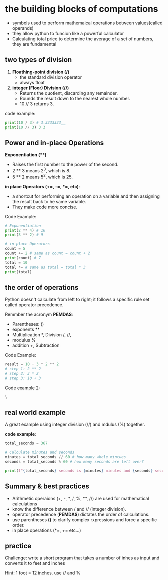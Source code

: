 # the building blocks of computations

- symbols used to perform mathemaical operations between values(called operands)
- they allow python to funcion like a powerful calculator
- Calculating total price to determine the average of a set of numbers, they are fundamental

## two types of division

1. **Floathing-point division (/)**
    - the standard division operator
    - always float
2. **integer (Floor) Division (//)**
   - Returns the quotient, discarding any remainder.
   - Rounds the result down to the nearest whole number.
   - 10 // 3 returns 3.

code example:

```python
print(10 / 3) # 3.3333333__
print(10 // 3) 3 3
```

## Power and in-place Operations

**Exponentiation (\*\*)**

- Raises the first number to the power of the second.
- 2 ** 3 means $2^3$, which is 8.
- 5 ** 2 means $5^2$, which is 25.

**in place Operators (+=, -=, \*=, etc)**:

- a shortcut for performing an operation on a variable and then assigning the result back to he same variable.
- They make code more concise.

Code Example:

```python
# Exponentiation
print(2 ** 4) # 16
print(3 ** 2) # 9

# in place Operators
count = 5
count += 2 # same as count = count + 2
print(count) # 7
total = 10
total *= # same as total = total * 3
print(total)
```

## the order of operations

Python doesn't calculate from left to right; it follows a specific rule set called operator precedence.

Remmber the acronym **PEMDAS**:

- Parentheses: ()
- exponents \*\*
- Multiplication *, Division /, //,
- modulus %
- addition +, Subtraction

Code Example:

```python
result = 10 + 3 * 2 ** 2
# step 1: 2 ** 2
# step 2: 3 * 2
# step 3: 10 + 3
```

Code example 2:

```python
\
```

## real world example

A great example using integer division (//) and mdulus (%) together.

**code example**:

```python
total_seconds = 367

# Calculate minutes and seconds
minutes = total_seconds // 60 # how many whole mintues
seconds = total_seconds % 60 # how many seconds are left over?

print(f"{total_seconds} seconds is {minutes} minutes and {seconds} seconds")
```

## Summary & best practices

- Arithmetic operaions (+, -, *, /, %, **, //) are used for mathematical calculations
- know the difference between / and // (integer division).
- operator precedence (**PEMDAS**) dictates the order of calculations.
- use parentheses **()** to clarify complex rxpressions and force a specific order.
- in place operations (*=, += etc...)
  
## practice

Challenge: write a short program that takes a number of inhes as input and converts it to feet and inches

Hint: 1 foot = 12 inches. use // and %
